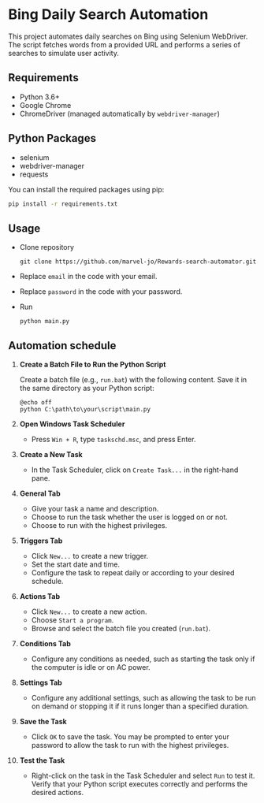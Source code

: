 # Bing Daily Search Automation

This project automates daily searches on Bing using Selenium WebDriver. The script fetches words from a provided URL and performs a series of searches to simulate user activity.

## Requirements

- Python 3.6+
- Google Chrome
- ChromeDriver (managed automatically by `webdriver-manager`)

## Python Packages

- selenium
- webdriver-manager
- requests

You can install the required packages using pip:

```sh
pip install -r requirements.txt
```
## Usage

- Clone repository
  
    ```shell
    git clone https://github.com/marvel-jo/Rewards-search-automator.git
    ```

- Replace `email` in the code with your email.
  
- Replace `password` in the code with your password.

- Run

    ```shell
    python main.py
    ```
## Automation schedule
1. **Create a Batch File to Run the Python Script**

    Create a batch file (e.g., `run.bat`) with the following content. Save it in the same directory as your Python script:

    ```batch
    @echo off
    python C:\path\to\your\script\main.py
    ```

2. **Open Windows Task Scheduler**

    - Press `Win + R`, type `taskschd.msc`, and press Enter.

3. **Create a New Task**

    - In the Task Scheduler, click on `Create Task...` in the right-hand pane.

4. **General Tab**

    - Give your task a name and description.
    - Choose to run the task whether the user is logged on or not.
    - Choose to run with the highest privileges.

5. **Triggers Tab**

    - Click `New...` to create a new trigger.
    - Set the start date and time.
    - Configure the task to repeat daily or according to your desired schedule.

6. **Actions Tab**

    - Click `New...` to create a new action.
    - Choose `Start a program`.
    - Browse and select the batch file you created (`run.bat`).

7. **Conditions Tab**

    - Configure any conditions as needed, such as starting the task only if the computer is idle or on AC power.

8. **Settings Tab**

    - Configure any additional settings, such as allowing the task to be run on demand or stopping it if it runs longer than a specified duration.

9. **Save the Task**

    - Click `OK` to save the task. You may be prompted to enter your password to allow the task to run with the highest privileges.

10. **Test the Task**

    - Right-click on the task in the Task Scheduler and select `Run` to test it. Verify that your Python script executes correctly and performs the desired actions.

